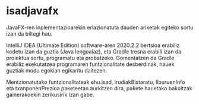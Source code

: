 # isadjavafx
JavaFX-ren inplementazioarekin erlazionatuta dauden ariketak egiteko sortu izan da biltegi hau.

IntelliJ IDEA (Ultimate Edition) software-aren 2020.2.2 bertsioa erabiliz kodetu izan da guztia (Java lengoaiaz), eta Gradle tresna erabili izan da proiektua sortu, programatu eta probatzeko.
Gomentatzen da Gradle erabiliz exekutatzea programaren funtzionalitate desberdinak, hauek guztiak modu egokian egikaritu daitezen.

Mentzionatutako funtzionalitateak ehu.isad, irudiakBistaratu, liburuenInfo eta txanponenPrezioa paketeetan aurkitzen dira, pakete hauetako bakoitzak gainerakoekin zerikusirik izan gabe.
